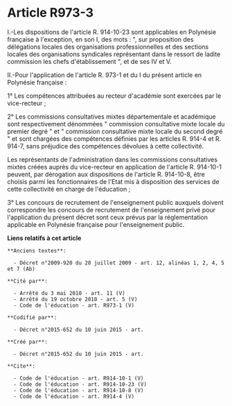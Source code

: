 # Article R973-3

I.-Les dispositions de l'article R. 914-10-23 sont applicables en Polynésie française à l'exception, en son I, des mots : ",
sur proposition des délégations locales des organisations professionnelles et des sections locales des organisations
syndicales représentant dans le ressort de ladite commission les chefs d'établissement ", et de ses IV et V. 

II.-Pour l'application de l'article R. 973-1 et du I du présent article en Polynésie française : 

1° Les compétences attribuées au recteur d'académie sont exercées par le vice-recteur ; 

2° Les commissions consultatives mixtes départementale et académique sont respectivement dénommées " commission consultative
mixte locale du premier degré " et " commission consultative mixte locale du second degré " et sont chargées des compétences
définies par les articles R. 914-4 et R. 914-7, sans préjudice des compétences dévolues à cette collectivité. 

Les représentants de l'administration dans les commissions consultatives mixtes créées auprès du vice-recteur en application
de l'article R. 914-10-1 peuvent, par dérogation aux dispositions de l'article R. 914-10-8, être choisis parmi les
fonctionnaires de l'Etat mis à disposition des services de cette collectivité en charge de l'éducation ; 

3° Les concours de recrutement de l'enseignement public auxquels doivent correspondre les concours de recrutement de
l'enseignement privé pour l'application du présent décret sont ceux prévus par la réglementation applicable en Polynésie
française pour l'enseignement public.

**Liens relatifs à cet article**

	**Anciens textes**:

	  - Décret n°2009-920 du 28 juillet 2009 - art. 12, alinéas 1, 2, 4, 5 et 7 (Ab)

	**Cité par**:

	  - Arrêté du 3 mai 2010 - art. 11 (V)
	  - Arrêté du 19 octobre 2010 - art. 5 (V)
	  - Code de l'éducation - art. R973-1 (V)

	**Codifié par**:

	  - Décret n°2015-652 du 10 juin 2015 - art.

	**Créé par**:

	  - Décret n°2015-652 du 10 juin 2015 - art.

	**Cite**:

	  - Code de l'éducation - art. R914-10-1 (V)
	  - Code de l'éducation - art. R914-10-23 (V)
	  - Code de l'éducation - art. R914-10-8 (V)
	  - Code de l'éducation - art. R914-4 (V)

